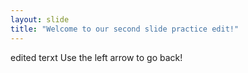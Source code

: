 ```yaml
---
layout: slide
title: "Welcome to our second slide practice edit!"
---
```

edited terxt
Use the left arrow to go back!
